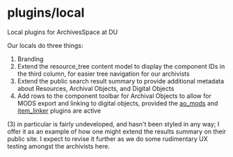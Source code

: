 # plugins/local

Local plugins for ArchivesSpace at DU

Our locals do three things:

1. Branding
2. Extend the resource_tree content model to display the component IDs in the third column, for easier tree navigation for our archivists
3. Extend the public search result summary to provide additional metadata about Resources, Archival Objects, and Digital Objects
4. Add rows to the component toolbar for Archival Objects to allow for MODS export and linking to digital objects, provided the [ao_mods](https://github.com/duspeccoll/ao_mods) and [item_linker](https://github.com/duspeccoll/item_linker) plugins are active

(3) in particular is fairly undeveloped, and hasn't been styled in any way; I offer it as an example of how one might extend the results summary on their public site. I expect to revise it further as we do some rudimentary UX testing amongst the archivists here.
